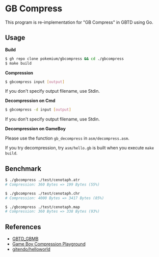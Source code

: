 # GB Compress

This program is re-implementation for "GB Compress" in GBTD using Go.

## Usage

**Build**

```sh
$ gh repo clone pokemium/gbcompress && cd ./gbcompress
$ make build
```

**Compression**

```sh
$ gbcompress input [output]                        
```

If you don't specify output filename, use Stdin. 

**Decompression on Cmd**

```sh
$ gbcompress -d input [output]                        
```

If you don't specify output filename, use Stdin. 

**Decompression on GameBoy**

Please use the function `gb_decompress` in `asm/decompress.asm`.

If you try decompression, try `asm/hello.gb` is built when you execute `make build`.

## Benchmark

```sh
$ ./gbcompress ./test/cenotaph.atr
# Compression: 360 Bytes => 199 Bytes (55%)

$ ./gbcompress ./test/cenotaph.chr
# Compression: 4000 Bytes => 3417 Bytes (85%)

$ ./gbcompress ./test/cenotaph.map
# Compression: 360 Bytes => 338 Bytes (93%)
```

## References

- [GBTD_GBMB](https://github.com/untoxa/GBTD_GBMB)
- [Game Boy Compression Playground](https://gitendo.github.io/gbcp/)
- [gitendo/helloworld](https://github.com/gitendo/helloworld)
